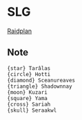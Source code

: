 # SLG
[Raidplan](https://raidplan.io/plan/HVDkKjAiNu2pl0en)

## Note

```
{star} Tarâlas
{circle} Hotti
{diamond} Sceanureaves
{triangle} Shadownnay
{moon} Kuzari
{square} Yama
{cross} Sariah
{skull} Seraakwl
```